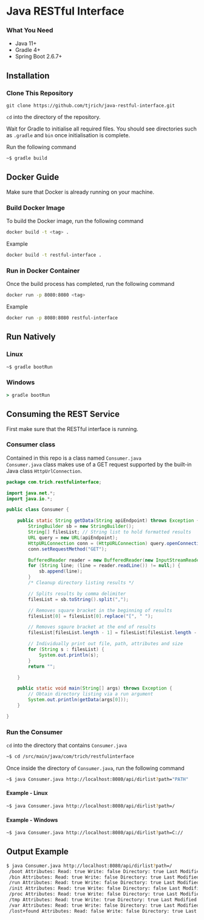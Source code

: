 # Java RESTful Interface

### What You Need
- Java 11+
- Gradle 4+
- Spring Boot 2.6.7+
## Installation
### Clone This Repository
```
git clone https://github.com/tjrich/java-restful-interface.git
```
```cd``` into the directory of the repository.  

Wait for Gradle to initialise all required files. You should see directories
such as ```.gradle``` and ```bin``` once initialisation is complete.

Run the following command
```bash
~$ gradle build
```
## Docker Guide
Make sure that Docker is already running on your machine.
### Build Docker Image
To build the Docker image, run the following command
```bash
docker build -t <tag> .
```
Example
```bash
docker build -t restful-interface .
```
### Run in Docker Container
Once the build process has completed, run the following command
```bash
docker run -p 8080:8080 <tag>
```
Example
```bash
docker run -p 8080:8080 restful-interface
```
## Run Natively
### Linux
``` bash
~$ gradle bootRun
```
### Windows
``` cmd
> gradle bootRun
```

## Consuming the REST Service
First make sure that the RESTful interface is running.    
### Consumer class
Contained in this repo is a class named ```Consumer.java```  
```Consumer.java``` class makes use of a GET request supported by the built-in Java class ```HttpUrlConnection```.  
```java
package com.trich.restfulinterface;

import java.net.*;
import java.io.*;

public class Consumer {

    public static String getData(String apiEndpoint) throws Exception {
        StringBuilder sb = new StringBuilder();
        String[] filesList; // String list to hold formatted results
        URL query = new URL(apiEndpoint);
        HttpURLConnection conn = (HttpURLConnection) query.openConnection();
        conn.setRequestMethod("GET");

        BufferedReader reader = new BufferedReader(new InputStreamReader(conn.getInputStream()));
        for (String line; (line = reader.readLine()) != null;) {
            sb.append(line);
        }
        /* Cleanup directory listing results */

        // Splits results by comma delimiter
        filesList = sb.toString().split(",");

        // Removes square bracket in the beginning of results
        filesList[0] = filesList[0].replace("[", " ");

        // Removes sqaure bracket at the end of results
        filesList[filesList.length - 1] = filesList[filesList.length - 1].replace("]", "");

        // Individually print out file, path, attributes and size
        for (String s : filesList) {
            System.out.println(s);
        }
        return "";

    }

    public static void main(String[] args) throws Exception {
        // Obtain directory listing via a run argument
        System.out.println(getData(args[0]));
    }

}

```  
### Run the Consumer
```cd``` into the directory that contains ```Consumer.java```  

```bash
~$ cd /src/main/java/com/trich/restfulinterface
```  
Once inside the directory of ```Consumer.java```, run the following command
```bash
~$ java Consumer.java http://localhost:8080/api/dirlist?path="PATH"
```
#### Example - Linux
```bash
~$ java Consumer.java http://localhost:8080/api/dirlist?path=/
```
#### Example - Windows
```bash
~$ java Consumer.java http://localhost:8080/api/dirlist?path=C://
```
## Output Example
```bash
$ java Consumer.java http://localhost:8080/api/dirlist?path=/
 /boot Attributes: Read: true Write: false Directory: true Last Modified: 03/10/2021 11:15:00 Is Hidden: false Size: 4096 bytes
 /bin Attributes: Read: true Write: false Directory: true Last Modified: 30/04/2022 21:57:18 Is Hidden: false Size: 4096 bytes
 /run Attributes: Read: true Write: false Directory: true Last Modified: 05/05/2022 19:36:54 Is Hidden: false Size: 300 bytes
 /init Attributes: Read: true Write: false Directory: false Last Modified: 26/04/2022 09:34:05 Is Hidden: false Size: 1440152 bytes
 /proc Attributes: Read: true Write: false Directory: true Last Modified: 05/05/2022 17:13:40 Is Hidden: false Size: 0 bytes
 /tmp Attributes: Read: true Write: true Directory: true Last Modified: 05/05/2022 23:53:47 Is Hidden: false Size: 12288 bytes
 /var Attributes: Read: true Write: false Directory: true Last Modified: 11/03/2022 23:17:17 Is Hidden: false Size: 4096 bytes
 /lost+found Attributes: Read: false Write: false Directory: true Last Modified: 10/04/2019 18:35:05 Is Hidden: false Size: 16384 bytes
```
